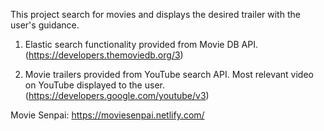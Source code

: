 This project search for movies and displays the desired trailer with the user's guidance.

1. Elastic search functionality provided from Movie DB API. (https://developers.themoviedb.org/3)

2. Movie trailers provided from YouTube search API. Most relevant video on YouTube displayed to the user. (https://developers.google.com/youtube/v3)

Movie Senpai: https://moviesenpai.netlify.com/
